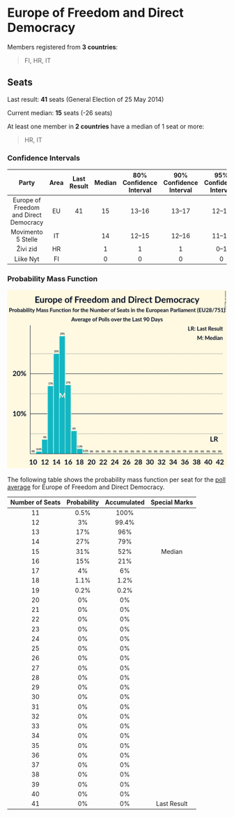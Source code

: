 # Europe of Freedom and Direct Democracy

Members registered from **3 countries**:

> FI, HR, IT

## Seats

Last result: **41** seats (General Election of 25 May 2014)

Current median: **15** seats (-26 seats)

At least one member in **2 countries** have a median of 1 seat or more:

> HR, IT

### Confidence Intervals

| Party | Area | Last Result | Median | 80% Confidence Interval | 90% Confidence Interval | 95% Confidence Interval | 99% Confidence Interval |
|:-----:|:----:|:-----------:|:------:|:-----------------------:|:-----------------------:|:-----------------------:|:-----------------------:|
| Europe of Freedom and Direct Democracy | EU | 41 | 15 | 13–16 | 13–17 | 12–17 | 11–18 |
| Movimento 5 Stelle | IT | | 14 | 12–15 | 12–16 | 11–16 | 11–17 |
| Živi zid | HR | | 1 | 1 | 1 | 0–1 | 0–1 |
| Liike Nyt | FI | | 0 | 0 | 0 | 0 | 0 |

### Probability Mass Function

![Graph with seats probability mass function not yet produced](average-2019-07-31-seats-pmf-europeoffreedomanddirectdemocracy.png "Seats Probability Mass Function")

The following table shows the probability mass function per seat for the [poll average](average-2019-07-31.html) for Europe of Freedom and Direct Democracy.

| Number of Seats | Probability | Accumulated | Special Marks |
|:---------------:|:-----------:|:-----------:|:-------------:|
| 11 | 0.5% | 100% |  |
| 12 | 3% | 99.4% |  |
| 13 | 17% | 96% |  |
| 14 | 27% | 79% |  |
| 15 | 31% | 52% | Median |
| 16 | 15% | 21% |  |
| 17 | 4% | 6% |  |
| 18 | 1.1% | 1.2% |  |
| 19 | 0.2% | 0.2% |  |
| 20 | 0% | 0% |  |
| 21 | 0% | 0% |  |
| 22 | 0% | 0% |  |
| 23 | 0% | 0% |  |
| 24 | 0% | 0% |  |
| 25 | 0% | 0% |  |
| 26 | 0% | 0% |  |
| 27 | 0% | 0% |  |
| 28 | 0% | 0% |  |
| 29 | 0% | 0% |  |
| 30 | 0% | 0% |  |
| 31 | 0% | 0% |  |
| 32 | 0% | 0% |  |
| 33 | 0% | 0% |  |
| 34 | 0% | 0% |  |
| 35 | 0% | 0% |  |
| 36 | 0% | 0% |  |
| 37 | 0% | 0% |  |
| 38 | 0% | 0% |  |
| 39 | 0% | 0% |  |
| 40 | 0% | 0% |  |
| 41 | 0% | 0% | Last Result |


